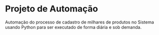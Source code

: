 # Projeto de Automação
 Automação do processo de cadastro de milhares de produtos no Sistema usando Python para ser executado de forma diária e sob demanda.
